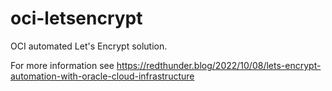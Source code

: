 # oci-letsencrypt
OCI automated Let's Encrypt solution.

For more information see https://redthunder.blog/2022/10/08/lets-encrypt-automation-with-oracle-cloud-infrastructure
